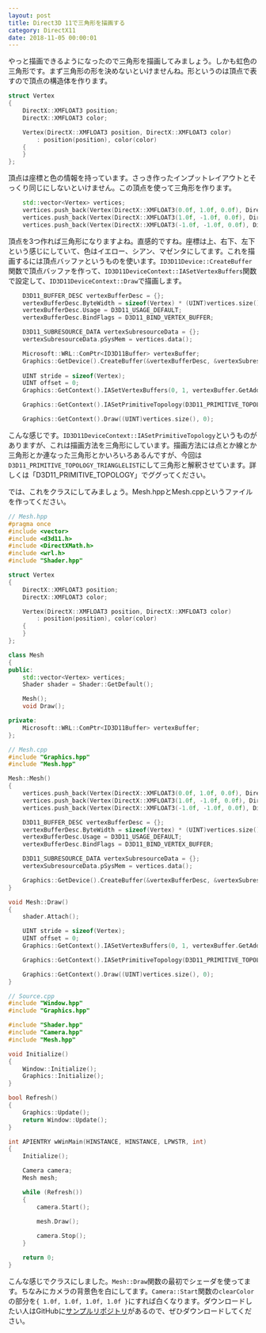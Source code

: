 ```yaml
---
layout: post
title: Direct3D 11で三角形を描画する
category: DirectX11
date: 2018-11-05 00:00:01
---
```


やっと描画できるようになったので三角形を描画してみましょう。しかも虹色の三角形です。まず三角形の形を決めないといけませんね。形というのは頂点で表すので頂点の構造体を作ります。

``` cpp
struct Vertex
{
    DirectX::XMFLOAT3 position;
    DirectX::XMFLOAT3 color;

    Vertex(DirectX::XMFLOAT3 position, DirectX::XMFLOAT3 color)
        : position(position), color(color)
    {
    }
};
```

頂点は座標と色の情報を持っています。さっき作ったインプットレイアウトとそっくり同じにしないといけません。この頂点を使って三角形を作ります。

``` cpp
    std::vector<Vertex> vertices;
    vertices.push_back(Vertex(DirectX::XMFLOAT3(0.0f, 1.0f, 0.0f), DirectX::XMFLOAT3(1.0f, 1.0f, 0.0f)));
    vertices.push_back(Vertex(DirectX::XMFLOAT3(1.0f, -1.0f, 0.0f), DirectX::XMFLOAT3(0.0f, 1.0f, 1.0f)));
    vertices.push_back(Vertex(DirectX::XMFLOAT3(-1.0f, -1.0f, 0.0f), DirectX::XMFLOAT3(1.0f, 0.0f, 1.0f)));
```

頂点を3つ作れば三角形になりますよね。直感的ですね。座標は上、右下、左下という感じにしていて、色はイエロー、シアン、マゼンタにしてます。これを描画するには頂点バッファというものを使います。`ID3D11Device::CreateBuffer`関数で頂点バッファを作って、`ID3D11DeviceContext::IASetVertexBuffers`関数で設定して、`ID3D11DeviceContext::Draw`で描画します。

``` cpp
    D3D11_BUFFER_DESC vertexBufferDesc = {};
    vertexBufferDesc.ByteWidth = sizeof(Vertex) * (UINT)vertices.size();
    vertexBufferDesc.Usage = D3D11_USAGE_DEFAULT;
    vertexBufferDesc.BindFlags = D3D11_BIND_VERTEX_BUFFER;

    D3D11_SUBRESOURCE_DATA vertexSubresourceData = {};
    vertexSubresourceData.pSysMem = vertices.data();

    Microsoft::WRL::ComPtr<ID3D11Buffer> vertexBuffer;
    Graphics::GetDevice().CreateBuffer(&vertexBufferDesc, &vertexSubresourceData, vertexBuffer.GetAddressOf());
    
    UINT stride = sizeof(Vertex);
    UINT offset = 0;
    Graphics::GetContext().IASetVertexBuffers(0, 1, vertexBuffer.GetAddressOf(), &stride, &offset);

    Graphics::GetContext().IASetPrimitiveTopology(D3D11_PRIMITIVE_TOPOLOGY_TRIANGLELIST);

    Graphics::GetContext().Draw((UINT)vertices.size(), 0);
```

こんな感じです。`ID3D11DeviceContext::IASetPrimitiveTopology`というものがありますが、これは描画方法を三角形にしています。描画方法には点とか線とか三角形とか連なった三角形とかいろいろあるんですが、今回は`D3D11_PRIMITIVE_TOPOLOGY_TRIANGLELIST`にして三角形と解釈させています。詳しくは「D3D11_PRIMITIVE_TOPOLOGY」でググってください。

では、これをクラスにしてみましょう。Mesh.hppとMesh.cppというファイルを作ってください。

``` cpp
// Mesh.hpp
#pragma once
#include <vector>
#include <d3d11.h>
#include <DirectXMath.h>
#include <wrl.h>
#include "Shader.hpp"

struct Vertex
{
    DirectX::XMFLOAT3 position;
    DirectX::XMFLOAT3 color;

    Vertex(DirectX::XMFLOAT3 position, DirectX::XMFLOAT3 color)
        : position(position), color(color)
    {
    }
};

class Mesh
{
public:
    std::vector<Vertex> vertices;
    Shader shader = Shader::GetDefault();

    Mesh();
    void Draw();

private:
    Microsoft::WRL::ComPtr<ID3D11Buffer> vertexBuffer;
};
```

``` cpp
// Mesh.cpp
#include "Graphics.hpp"
#include "Mesh.hpp"

Mesh::Mesh()
{
    vertices.push_back(Vertex(DirectX::XMFLOAT3(0.0f, 1.0f, 0.0f), DirectX::XMFLOAT3(1.0f, 1.0f, 0.0f)));
    vertices.push_back(Vertex(DirectX::XMFLOAT3(1.0f, -1.0f, 0.0f), DirectX::XMFLOAT3(0.0f, 1.0f, 1.0f)));
    vertices.push_back(Vertex(DirectX::XMFLOAT3(-1.0f, -1.0f, 0.0f), DirectX::XMFLOAT3(1.0f, 0.0f, 1.0f)));

    D3D11_BUFFER_DESC vertexBufferDesc = {};
    vertexBufferDesc.ByteWidth = sizeof(Vertex) * (UINT)vertices.size();
    vertexBufferDesc.Usage = D3D11_USAGE_DEFAULT;
    vertexBufferDesc.BindFlags = D3D11_BIND_VERTEX_BUFFER;

    D3D11_SUBRESOURCE_DATA vertexSubresourceData = {};
    vertexSubresourceData.pSysMem = vertices.data();

    Graphics::GetDevice().CreateBuffer(&vertexBufferDesc, &vertexSubresourceData, vertexBuffer.GetAddressOf());
}

void Mesh::Draw()
{
    shader.Attach();

    UINT stride = sizeof(Vertex);
    UINT offset = 0;
    Graphics::GetContext().IASetVertexBuffers(0, 1, vertexBuffer.GetAddressOf(), &stride, &offset);

    Graphics::GetContext().IASetPrimitiveTopology(D3D11_PRIMITIVE_TOPOLOGY_TRIANGLELIST);

    Graphics::GetContext().Draw((UINT)vertices.size(), 0);
}
```

``` cpp
// Source.cpp
#include "Window.hpp"
#include "Graphics.hpp"

#include "Shader.hpp"
#include "Camera.hpp"
#include "Mesh.hpp"

void Initialize()
{
    Window::Initialize();
    Graphics::Initialize();
}

bool Refresh()
{
    Graphics::Update();
    return Window::Update();
}

int APIENTRY wWinMain(HINSTANCE, HINSTANCE, LPWSTR, int)
{
    Initialize();

    Camera camera;
    Mesh mesh;

    while (Refresh())
    {
        camera.Start();
        
        mesh.Draw();

        camera.Stop();
    }

    return 0;
}
```

こんな感じでクラスにしました。`Mesh::Draw`関数の最初でシェーダを使ってます。ちなみにカメラの背景色を白にしてます。`Camera::Start`関数の`clearColor`の部分を`{ 1.0f, 1.0f, 1.0f, 1.0f }`にすれば白くなります。ダウンロードしたい人はGitHubに[サンプルリポジトリ](https://github.com/itukikikuti/DirectX11Sample)があるので、ぜひダウンロードしてください。
